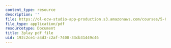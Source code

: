 ```yaml
---
content_type: resource
description: ''
file: https://ol-ocw-studio-app-production.s3.amazonaws.com/courses/5-08j-biological-chemistry-ii-spring-2016/192c2ce1a4d3c2af740033cb31449c46_siP7IXbPGmw.pdf
file_type: application/pdf
resourcetype: Document
title: 3play pdf file
uid: 192c2ce1-a4d3-c2af-7400-33cb31449c46
---
```

